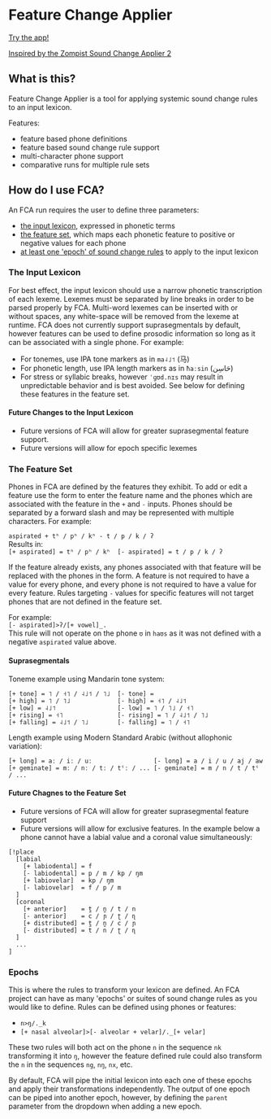 # Feature Change Applier

[Try the app!]([https://](https://sorrelbri.github.io/feature-change-applier/))

[Inspired by the Zompist Sound Change Applier 2](https://www.zompist.com/sca2.html)

## What is this?

Feature Change Applier is a tool for applying systemic sound change rules to an input lexicon.

Features:
- feature based phone definitions
- feature based sound change rule support
- multi-character phone support
- comparative runs for multiple rule sets

## How do I use FCA?

An FCA run requires the user to define three parameters:
- [the input lexicon](#The-Input-Lexicon), expressed in phonetic terms
- [the feature set](#the-feature-set), which maps each phonetic feature to positive or negative values for each phone
- [at least one 'epoch' of sound change rules](#epochs) to apply to the input lexicon

### The Input Lexicon

For best effect, the input lexicon should use a narrow phonetic transcription of each lexeme. 
Lexemes must be separated by line breaks in order to be parsed properly by FCA.
Multi-word lexemes can be inserted with or without spaces, any white-space will be removed from the lexeme at runtime.
FCA does not currently support suprasegmentals by default, however features can be used to define prosodic information so long as it can be associated with a single phone.
For example:
- For tonemes, use IPA tone markers as in `ma˨˩˦` (马)
- For phonetic length, use IPA length markers as in `ħaːsin` (حَاسِن‎)
- For stress or syllabic breaks, however `ˈɡʊd.nɪs` may result in unpredictable behavior and is best avoided.
See below for defining these features in the feature set.

#### Future Changes to the Input Lexicon
- Future versions of FCA will allow for greater suprasegmental feature support.
- Future versions will allow for epoch specific lexemes

### The Feature Set

Phones in FCA are defined by the features they exhibit.
To add or edit a feature use the form to enter the feature name and the phones which are associated with the feature in the `+` and `-` inputs.
Phones should be separated by a forward slash and may be represented with multiple characters.
For example:  

`aspirated + tʰ / pʰ / kʰ - t / p / k / ʔ`  
Results in:  
`[+ aspirated] = tʰ / pʰ / kʰ  [- aspirated] = t / p / k / ʔ`

If the feature already exists, any phones associated with that feature will be replaced with the phones in the form.
A feature is not required to have a value for every phone, and every phone is not required to have a value for every feature.
Rules targeting `-` values for specific features will not target phones that are not defined in the feature set.  

For example:  
`[- aspirated]>ʔ/[+ vowel]_.`  
This rule will not operate on the phone `ʊ` in `haʊs` as it was not defined with a negative `aspirated` value above.

#### Suprasegmentals
Toneme example using Mandarin tone system:
```
[+ tone] = ˥ / ˧˥ / ˨˩˦ / ˥˩  [- tone] = 
[+ high] = ˥ / ˥˩             [- high] = ˧˥ / ˨˩˦
[+ low] = ˨˩˦                 [- low] = ˥ / ˥˩ / ˧˥
[+ rising] = ˧˥               [- rising] = ˥ / ˨˩˦ / ˥˩
[+ falling] = ˨˩˦ / ˥˩        [- falling] = ˥ / ˧˥
```
Length example using Modern Standard Arabic (without allophonic variation):
```
[+ long] = aː / iː / uː                 [- long] = a / i / u / aj / aw
[+ geminate] = mː / nː / tː / tˤː / ... [- geminate] = m / n / t / tˤ / ...
```

#### Future Chagnes to the Feature Set
- Future versions of FCA will allow for greater suprasegmental feature support
- Future versions will allow for exclusive features. In the example below a phone cannot have a labial value and a coronal value simultaneously:
```
[!place 
  [labial
    [+ labiodental] = f
    [- labiodental] = p / m / kp / ŋm
    [+ labiovelar]  = kp / ŋm
    [- labiovelar]  = f / p / m
  ]
  [coronal
    [+ anterior]    = t̪ / n̪ / t / n
    [- anterior]    = c / ɲ / ʈ / ɳ
    [+ distributed] = t̪ / n̪ / c / ɲ 
    [- distributed] = t / n / ʈ / ɳ
  ]
  ...
]
```

### Epochs
This is where the rules to transform your lexicon are defined.
An FCA project can have as many 'epochs' or suites of sound change rules as you would like to define.
Rules can be defined using phones or features:
- `n>ŋ/._k`
- `[+ nasal alveolar]>[- alveolar + velar]/._[+ velar]` 

These two rules will both act on the phone `n` in the sequence `nk` transforming it into `ŋ`, however the feature defined rule could also transform the `n` in the sequences `ng`, `nŋ`, `nx`, etc. 

By default, FCA will pipe the initial lexicon into each one of these epochs and apply their transformations independently.
The output of one epoch can be piped into another epoch, however, by defining the `parent` parameter from the dropdown when adding a new epoch.
